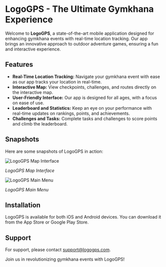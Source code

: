# LogoGPS - The Ultimate Gymkhana Experience

Welcome to **LogoGPS**, a state-of-the-art mobile application designed for enhancing gymkhana events with real-time location tracking. Our app brings an innovative approach to outdoor adventure games, ensuring a fun and interactive experience.

## Features

- **Real-Time Location Tracking:** Navigate your gymkhana event with ease as our app tracks your location in real-time.
- **Interactive Map:** View checkpoints, challenges, and routes directly on the interactive map.
- **User-Friendly Interface:** Our app is designed for all ages, with a focus on ease of use.
- **Leaderboard and Statistics:** Keep an eye on your performance with real-time updates on rankings, points, and achievements.
- **Challenges and Tasks:** Complete tasks and challenges to score points and climb the leaderboard.

## Snapshots

Here are some snapshots of LogoGPS in action:

![LogoGPS Map Interface](https://i.gyazo.com/82e9977c6d9dbf2ab73e331950b113b1.png)

*LogoGPS Map Interface*

![LogoGPS Main Menu](https://i.gyazo.com/d7d3cd8b134be104a8c3a6651e5d0bea.png)

*LogoGPS Main Menu*

## Installation

LogoGPS is available for both iOS and Android devices. You can download it from the App Store or Google Play Store.

## Support

For support, please contact [support@logogps.com](etsisi.upm.es).

Join us in revolutionizing gymkhana events with LogoGPS!
